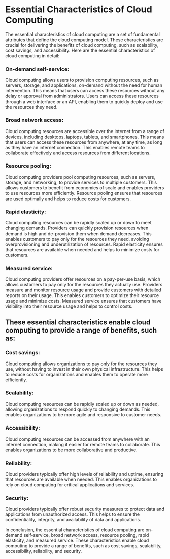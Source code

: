 # Essential Characteristics of Cloud Computing
The essential characteristics of cloud computing are a set of fundamental attributes that define the cloud computing model. These characteristics are crucial for delivering the benefits of cloud computing, such as scalability, cost savings, and accessibility. Here are the essential characteristics of cloud computing in detail:

### On-demand self-service: 
Cloud computing allows users to provision computing resources, such as servers, storage, and applications, on-demand without the need for human intervention. This means that users can access these resources without any delay or approval from administrators. Users can access these resources through a web interface or an API, enabling them to quickly deploy and use the resources they need.

### Broad network access: 
Cloud computing resources are accessible over the internet from a range of devices, including desktops, laptops, tablets, and smartphones. This means that users can access these resources from anywhere, at any time, as long as they have an internet connection. This enables remote teams to collaborate effectively and access resources from different locations.

### Resource pooling: 
Cloud computing providers pool computing resources, such as servers, storage, and networking, to provide services to multiple customers. This allows customers to benefit from economies of scale and enables providers to use resources more efficiently. Resource pooling ensures that resources are used optimally and helps to reduce costs for customers.

### Rapid elasticity: 
Cloud computing resources can be rapidly scaled up or down to meet changing demands. Providers can quickly provision resources when demand is high and de-provision them when demand decreases. This enables customers to pay only for the resources they need, avoiding overprovisioning and underutilization of resources. Rapid elasticity ensures that resources are available when needed and helps to minimize costs for customers.

### Measured service:
 Cloud computing providers offer resources on a pay-per-use basis, which allows customers to pay only for the resources they actually use. Providers measure and monitor resource usage and provide customers with detailed reports on their usage. This enables customers to optimize their resource usage and minimize costs. Measured service ensures that customers have visibility into their resource usage and helps to control costs.

## These essential characteristics enable cloud computing to provide a range of benefits, such as:

### Cost savings: 
Cloud computing allows organizations to pay only for the resources they use, without having to invest in their own physical infrastructure. This helps to reduce costs for organizations and enables them to operate more efficiently.

### Scalability:
 Cloud computing resources can be rapidly scaled up or down as needed, allowing organizations to respond quickly to changing demands. This enables organizations to be more agile and responsive to customer needs.

### Accessibility: 
Cloud computing resources can be accessed from anywhere with an internet connection, making it easier for remote teams to collaborate. This enables organizations to be more collaborative and productive.

### Reliability: 
Cloud providers typically offer high levels of reliability and uptime, ensuring that resources are available when needed. This enables organizations to rely on cloud computing for critical applications and services.

### Security:
 Cloud providers typically offer robust security measures to protect data and applications from unauthorized access. This helps to ensure the confidentiality, integrity, and availability of data and applications.

In conclusion, the essential characteristics of cloud computing are on-demand self-service, broad network access, resource pooling, rapid elasticity, and measured service. These characteristics enable cloud computing to provide a range of benefits, such as cost savings, scalability, accessibility, reliability, and security.
